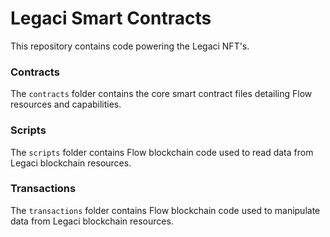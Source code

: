 # Legaci Smart Contracts
This repository contains code powering the Legaci NFT's.

### Contracts
The `contracts` folder contains the core smart contract files detailing Flow resources and capabilities.

### Scripts
The `scripts` folder contains Flow blockchain code used to read data from Legaci blockchain resources.

### Transactions
The `transactions` folder contains Flow blockchain code used to manipulate data from Legaci blockchain resources.